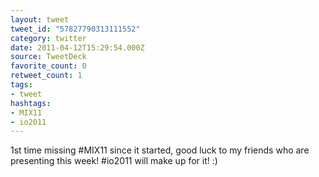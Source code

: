 ```yaml
---
layout: tweet
tweet_id: "57827790313111552"
category: twitter
date: 2011-04-12T15:29:54.000Z
source: TweetDeck
favorite_count: 0
retweet_count: 1
tags:
- tweet
hashtags:
- MIX11
- io2011
---
```


1st time missing #MIX11 since it started, good luck to my friends who are presenting this week! #io2011 will make up for it! :)
